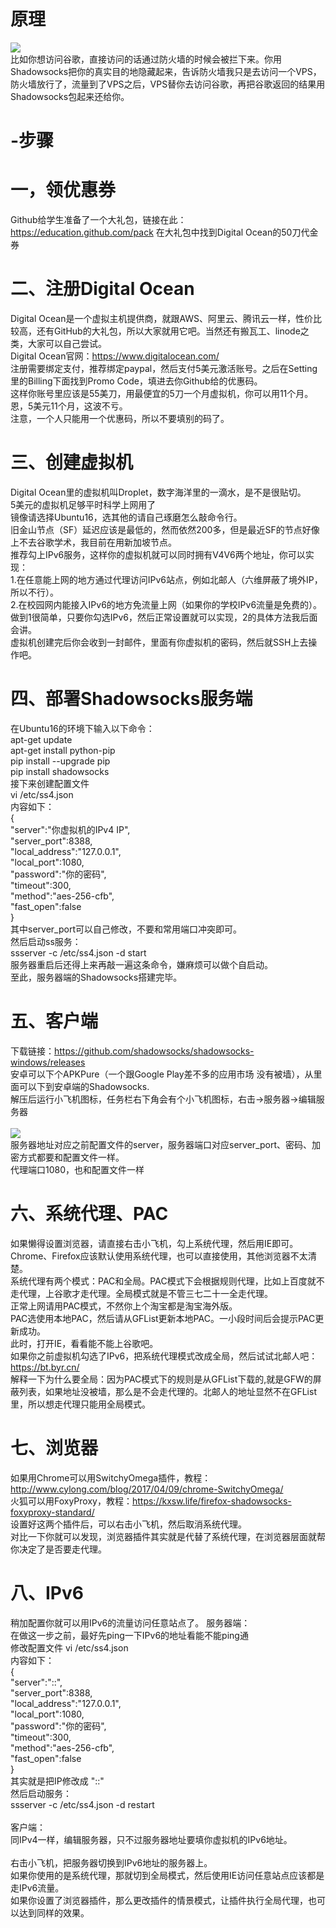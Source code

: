 # 原理
<img src="http://wx4.sinaimg.cn/mw690/8cb7c87ely1fhielh28rwj20pw074glq.jpg" /><br/>
比如你想访问谷歌，直接访问的话通过防火墙的时候会被拦下来。你用Shadowsocks把你的真实目的地隐藏起来，告诉防火墙我只是去访问一个VPS，防火墙放行了，流量到了VPS之后，VPS替你去访问谷歌，再把谷歌返回的结果用Shadowsocks包起来还给你。<br/>
# -步骤
# 一，领优惠券
Github给学生准备了一个大礼包，链接在此：https://education.github.com/pack
在大礼包中找到Digital Ocean的50刀代金券
# 二、注册Digital Ocean
Digital Ocean是一个虚拟主机提供商，就跟AWS、阿里云、腾讯云一样，性价比较高，还有GitHub的大礼包，所以大家就用它吧。当然还有搬瓦工、linode之类，大家可以自己尝试。<br/>
Digital Ocean官网：https://www.digitalocean.com/<br/>
注册需要绑定支付，推荐绑定paypal，然后支付5美元激活账号。之后在Setting里的Billing下面找到Promo Code，填进去你Github给的优惠码。<br/>
这样你账号里应该是55美刀，用最便宜的5刀一个月虚拟机，你可以用11个月。恩，5美元11个月，这波不亏。<br/>
注意，一个人只能用一个优惠码，所以不要填别的码了。<br/>
# 三、创建虚拟机
Digital Ocean里的虚拟机叫Droplet，数字海洋里的一滴水，是不是很贴切。<br/>
5美元的虚拟机足够平时科学上网用了<br/>
镜像请选择Ubuntu16，选其他的请自己琢磨怎么敲命令行。<br/>
旧金山节点（SF）延迟应该是最低的，然而依然200多，但是最近SF的节点好像上不去谷歌学术，我目前在用新加坡节点。<br/>
推荐勾上IPv6服务，这样你的虚拟机就可以同时拥有V4V6两个地址，你可以实现：<br/>
1.在任意能上网的地方通过代理访问IPv6站点，例如北邮人（六维屏蔽了境外IP，所以不行）。<br/>
2.在校园网内能接入IPv6的地方免流量上网（如果你的学校IPv6流量是免费的）。<br/>
做到1很简单，只要你勾选IPv6，然后正常设置就可以实现，2的具体方法我后面会讲。<br/>
虚拟机创建完后你会收到一封邮件，里面有你虚拟机的密码，然后就SSH上去操作吧。<br/>
# 四、部署Shadowsocks服务端
在Ubuntu16的环境下输入以下命令：<br/>
apt-get update<br/>
apt-get install python-pip<br/>
pip install --upgrade pip<br/>
pip install shadowsocks<br/>
接下来创建配置文件<br/>
vi /etc/ss4.json<br/>
内容如下：<br/>
{<br/>
    "server":"你虚拟机的IPv4 IP",<br/>
    "server_port":8388,<br/>
    "local_address":"127.0.0.1",<br/>
    "local_port":1080,<br/>
    "password":"你的密码",<br/>
    "timeout":300,<br/>
    "method":"aes-256-cfb",<br/>
    "fast_open":false<br/>
}<br/>
其中server_port可以自己修改，不要和常用端口冲突即可。<br/>
然后启动ss服务：<br/>
ssserver -c /etc/ss4.json -d start<br/>
服务器重启后还得上来再敲一遍这条命令，嫌麻烦可以做个自启动。<br/>
至此，服务器端的Shadowsocks搭建完毕。
# 五、客户端
下载链接：https://github.com/shadowsocks/shadowsocks-windows/releases<br/>
安卓可以下个APKPure（一个跟Google Play差不多的应用市场 没有被墙），从里面可以下到安卓端的Shadowsocks.<br/>
解压后运行小飞机图标，任务栏右下角会有个小飞机图标，右击->服务器->编辑服务器<br/>
<br/>
<img src="http://wx1.sinaimg.cn/mw690/8cb7c87ely1fhielhonc5j20dx0awdhv.jpg" />
<br/>
服务器地址对应之前配置文件的server，服务器端口对应server_port、密码、加密方式都要和配置文件一样。<br/>
代理端口1080，也和配置文件一样<br/>
# 六、系统代理、PAC
如果懒得设置浏览器，请直接右击小飞机，勾上系统代理，然后用IE即可。<br/>
Chrome、Firefox应该默认使用系统代理，也可以直接使用，其他浏览器不太清楚。<br/>
系统代理有两个模式：PAC和全局。PAC模式下会根据规则代理，比如上百度就不走代理，上谷歌才走代理。全局模式就是不管三七二十一全走代理。<br/>
正常上网请用PAC模式，不然你上个淘宝都是淘宝海外版。<br/>
PAC选使用本地PAC，然后请从GFList更新本地PAC。一小段时间后会提示PAC更新成功。<br/>
此时，打开IE，看看能不能上谷歌吧。<br/>
如果你之前虚拟机勾选了IPv6，把系统代理模式改成全局，然后试试北邮人吧：https://bt.byr.cn/<br/>
解释一下为什么要全局：因为PAC模式下的规则是从GFList下载的,就是GFW的屏蔽列表，如果地址没被墙，那么是不会走代理的。北邮人的地址显然不在GFList里，所以想走代理只能用全局模式。
# 七、浏览器
如果用Chrome可以用SwitchyOmega插件，教程：http://www.cylong.com/blog/2017/04/09/chrome-SwitchyOmega/<br/>
火狐可以用FoxyProxy，教程：https://kxsw.life/firefox-shadowsocks-foxyproxy-standard/<br/>
设置好这两个插件后，可以右击小飞机，然后取消系统代理。<br/>
对比一下你就可以发现，浏览器插件其实就是代替了系统代理，在浏览器层面就帮你决定了是否要走代理。<br/>
# 八、IPv6
稍加配置你就可以用IPv6的流量访问任意站点了。
服务器端：<br/>
在做这一步之前，最好先ping一下IPv6的地址看能不能ping通<br/>
修改配置文件
vi /etc/ss4.json<br/>
内容如下：<br/>
{<br/>
    "server":"::",<br/>
    "server_port":8388,<br/>
    "local_address":"127.0.0.1",<br/>
    "local_port":1080,<br/>
    "password":"你的密码",<br/>
    "timeout":300,<br/>
    "method":"aes-256-cfb",<br/>
    "fast_open":false<br/>
}<br/>
其实就是把IP修改成 "::"<br/>
然后启动服务：<br/>
ssserver -c /etc/ss4.json -d restart<br/>
<br/>
客户端：<br/>
同IPv4一样，编辑服务器，只不过服务器地址要填你虚拟机的IPv6地址。<br/>
<br/>
右击小飞机，把服务器切换到IPv6地址的服务器上。<br/>
如果你使用的是系统代理，那就切到全局模式，然后使用IE访问任意站点应该都是走IPv6流量。<br/>
如果你设置了浏览器插件，那么更改插件的情景模式，让插件执行全局代理，也可以达到同样的效果。<br/>
